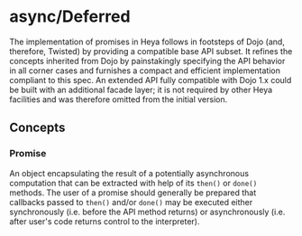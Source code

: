 # async/Deferred

The implementation of promises in Heya follows in footsteps of Dojo (and, therefore, Twisted) by providing
a compatible base API subset. It refines the concepts inherited from Dojo by painstakingly specifying the
API behavior in all corner cases and furnishes a compact and efficient implementation compliant to this spec.
An extended API fully compatible with Dojo 1.x could be built with an additional facade layer; it is not
required by other Heya facilities and was therefore omitted from the initial version.

## Concepts

### Promise

An object encapsulating the result of a potentially asynchronous computation that can be extracted with help
of its ```then()``` or ```done()``` methods. The user of a promise should generally be prepared that callbacks
passed to ```then()``` and/or ```done()``` may be executed either synchronously (i.e. before the API method 
returns) or asynchronously (i.e. after user's code returns control to the interpreter).
